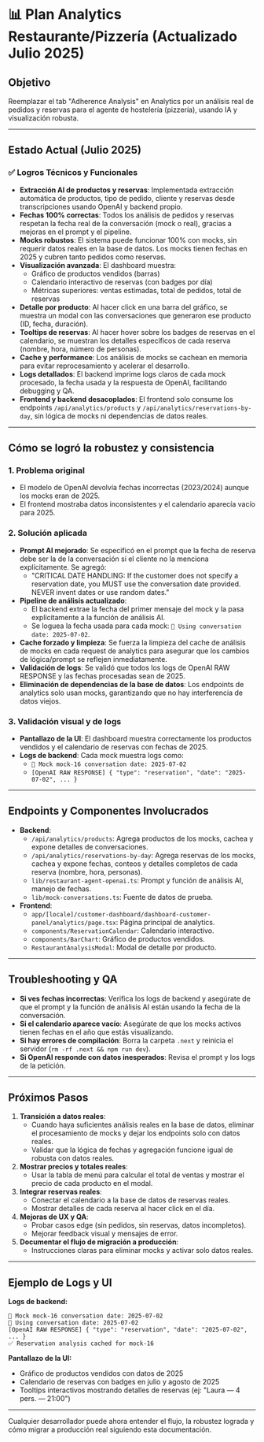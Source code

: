 # 📊 Plan Analytics Restaurante/Pizzería (Actualizado Julio 2025)

## Objetivo
Reemplazar el tab "Adherence Analysis" en Analytics por un análisis real de pedidos y reservas para el agente de hostelería (pizzería), usando IA y visualización robusta.

---

## Estado Actual (Julio 2025)

### ✅ Logros Técnicos y Funcionales
- **Extracción AI de productos y reservas**: Implementada extracción automática de productos, tipo de pedido, cliente y reservas desde transcripciones usando OpenAI y backend propio.
- **Fechas 100% correctas**: Todos los análisis de pedidos y reservas respetan la fecha real de la conversación (mock o real), gracias a mejoras en el prompt y el pipeline.
- **Mocks robustos**: El sistema puede funcionar 100% con mocks, sin requerir datos reales en la base de datos. Los mocks tienen fechas en 2025 y cubren tanto pedidos como reservas.
- **Visualización avanzada**: El dashboard muestra:
  - Gráfico de productos vendidos (barras)
  - Calendario interactivo de reservas (con badges por día)
  - Métricas superiores: ventas estimadas, total de pedidos, total de reservas
- **Detalle por producto**: Al hacer click en una barra del gráfico, se muestra un modal con las conversaciones que generaron ese producto (ID, fecha, duración).
- **Tooltips de reservas**: Al hacer hover sobre los badges de reservas en el calendario, se muestran los detalles específicos de cada reserva (nombre, hora, número de personas).
- **Cache y performance**: Los análisis de mocks se cachean en memoria para evitar reprocesamiento y acelerar el desarrollo.
- **Logs detallados**: El backend imprime logs claros de cada mock procesado, la fecha usada y la respuesta de OpenAI, facilitando debugging y QA.
- **Frontend y backend desacoplados**: El frontend solo consume los endpoints `/api/analytics/products` y `/api/analytics/reservations-by-day`, sin lógica de mocks ni dependencias de datos reales.

---

## Cómo se logró la robustez y consistencia

### 1. **Problema original**
- El modelo de OpenAI devolvía fechas incorrectas (2023/2024) aunque los mocks eran de 2025.
- El frontend mostraba datos inconsistentes y el calendario aparecía vacío para 2025.

### 2. **Solución aplicada**
- **Prompt AI mejorado**: Se especificó en el prompt que la fecha de reserva debe ser la de la conversación si el cliente no la menciona explícitamente. Se agregó:
  - "CRITICAL DATE HANDLING: If the customer does not specify a reservation date, you MUST use the conversation date provided. NEVER invent dates or use random dates."
- **Pipeline de análisis actualizado**:
  - El backend extrae la fecha del primer mensaje del mock y la pasa explícitamente a la función de análisis AI.
  - Se loguea la fecha usada para cada mock: `📅 Using conversation date: 2025-07-02`.
- **Cache forzado y limpieza**: Se fuerza la limpieza del cache de análisis de mocks en cada request de analytics para asegurar que los cambios de lógica/prompt se reflejen inmediatamente.
- **Validación de logs**: Se validó que todos los logs de OpenAI RAW RESPONSE y las fechas procesadas sean de 2025.
- **Eliminación de dependencias de la base de datos**: Los endpoints de analytics solo usan mocks, garantizando que no hay interferencia de datos viejos.

### 3. **Validación visual y de logs**
- **Pantallazo de la UI**: El dashboard muestra correctamente los productos vendidos y el calendario de reservas con fechas de 2025.
- **Logs de backend**: Cada mock muestra logs como:
  - `📅 Mock mock-16 conversation date: 2025-07-02`
  - `[OpenAI RAW RESPONSE] { "type": "reservation", "date": "2025-07-02", ... }`

---

## Endpoints y Componentes Involucrados
- **Backend**:
  - `/api/analytics/products`: Agrega productos de los mocks, cachea y expone detalles de conversaciones.
  - `/api/analytics/reservations-by-day`: Agrega reservas de los mocks, cachea y expone fechas, conteos y detalles completos de cada reserva (nombre, hora, personas).
  - `lib/restaurant-agent-openai.ts`: Prompt y función de análisis AI, manejo de fechas.
  - `lib/mock-conversations.ts`: Fuente de datos de prueba.
- **Frontend**:
  - `app/[locale]/customer-dashboard/dashboard-customer-panel/analytics/page.tsx`: Página principal de analytics.
  - `components/ReservationCalendar`: Calendario interactivo.
  - `components/BarChart`: Gráfico de productos vendidos.
  - `RestaurantAnalysisModal`: Modal de detalle por producto.

---

## Troubleshooting y QA
- **Si ves fechas incorrectas**: Verifica los logs de backend y asegúrate de que el prompt y la función de análisis AI están usando la fecha de la conversación.
- **Si el calendario aparece vacío**: Asegúrate de que los mocks activos tienen fechas en el año que estás visualizando.
- **Si hay errores de compilación**: Borra la carpeta `.next` y reinicia el servidor (`rm -rf .next && npm run dev`).
- **Si OpenAI responde con datos inesperados**: Revisa el prompt y los logs de la petición.

---

## Próximos Pasos
1. **Transición a datos reales**:
   - Cuando haya suficientes análisis reales en la base de datos, eliminar el procesamiento de mocks y dejar los endpoints solo con datos reales.
   - Validar que la lógica de fechas y agregación funcione igual de robusta con datos reales.
2. **Mostrar precios y totales reales**:
   - Usar la tabla de menú para calcular el total de ventas y mostrar el precio de cada producto en el modal.
3. **Integrar reservas reales**:
   - Conectar el calendario a la base de datos de reservas reales.
   - Mostrar detalles de cada reserva al hacer click en el día.
4. **Mejoras de UX y QA**:
   - Probar casos edge (sin pedidos, sin reservas, datos incompletos).
   - Mejorar feedback visual y mensajes de error.
5. **Documentar el flujo de migración a producción**:
   - Instrucciones claras para eliminar mocks y activar solo datos reales.

---

## Ejemplo de Logs y UI

**Logs de backend:**
```
📅 Mock mock-16 conversation date: 2025-07-02
📅 Using conversation date: 2025-07-02
[OpenAI RAW RESPONSE] { "type": "reservation", "date": "2025-07-02", ... }
✅ Reservation analysis cached for mock-16
```

**Pantallazo de la UI:**
- Gráfico de productos vendidos con datos de 2025
- Calendario de reservas con badges en julio y agosto de 2025
- Tooltips interactivos mostrando detalles de reservas (ej: "Laura — 4 pers. — 21:00")

---

Cualquier desarrollador puede ahora entender el flujo, la robustez lograda y cómo migrar a producción real siguiendo esta documentación.
